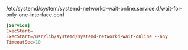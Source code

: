 /etc/systemd/system/systemd-networkd-wait-online.service.d/wait-for-only-one-interface.conf
```conf
[Service]
ExecStart=
ExecStart=/usr/lib/systemd/systemd-networkd-wait-online --any
TimeoutSec=10
```
